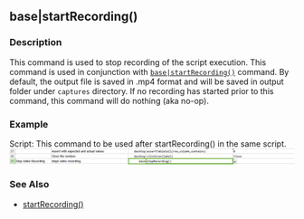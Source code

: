 ## base|startRecording()

### Description

This command is used to stop recording of the script execution. This command is used in conjunction with 
[`base|startRecording()`](startRecording().html) command. By default, the output file is saved in .mp4 format and 
will be saved in output folder under `captures` directory.  If no recording has started prior to this command, this 
command will do nothing (aka no-op).


### Example
Script: This command to be used after startRecording() in the same script.
![](image/stopRecording_02.png)


### See Also
* [startRecording()](startRecording().html)
